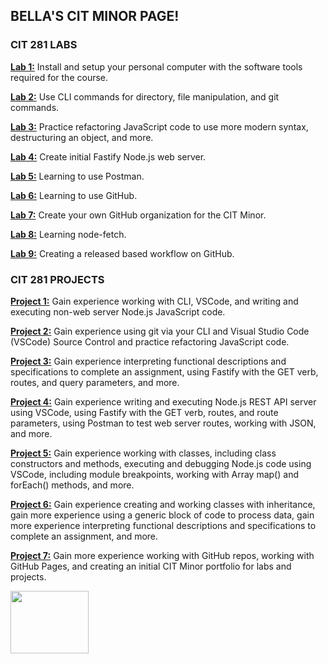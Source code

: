 ## BELLA'S CIT MINOR PAGE! 


### CIT 281 LABS

**[Lab 1:](https://isabellapilli.github.io/cit281-lab01/)**
Install and setup your personal computer with the software tools required for the course.

**[Lab 2:](https://isabellapilli.github.io/cit281-lab02/)**
Use CLI commands for directory, file manipulation, and git commands.


**[Lab 3:](https://isabellapilli.github.io/cit281-lab03/)**
Practice refactoring JavaScript code to use more modern syntax, destructuring an object, and more.

**[Lab 4:](https://isabellapilli.github.io/cit281-lab04/)**
Create initial Fastify Node.js web server.

**[Lab 5:](https://isabellapilli.github.io/cit281-lab05/)**
Learning to use Postman.

**[Lab 6:](https://isabellapilli.github.io/cit281-lab06/)**
Learning to use GitHub.

**[Lab 7:](https://isabellapilli.github.io/cit281-lab07/)**
Create your own GitHub organization for the CIT Minor.

**[Lab 8:](https://isabellapilli.github.io/cit281-lab08/)**
Learning node-fetch. 

**[Lab 9:](https://isabellapilli.github.io/cit281-lab09/)**
Creating a released based workflow on GitHub.


### CIT 281 PROJECTS

**[Project 1:](https://isabellapilli.github.io/cit281-p01/)**
Gain experience working with CLI, VSCode, and writing and executing non-web server Node.js JavaScript code.

**[Project 2:](https://isabellapilli.github.io/cit281-p02/)**
Gain experience using git via your CLI and Visual Studio Code (VSCode) Source Control and practice refactoring JavaScript code.

**[Project 3:](https://isabellapilli.github.io/cit281-p03/)**
Gain experience interpreting functional descriptions and specifications to complete an assignment, using Fastify with the GET verb, routes, and query parameters, and more.

**[Project 4:](https://isabellapilli.github.io/cit281-p04/)**
Gain experience writing and executing Node.js REST API server using VSCode, using Fastify with the GET verb, routes, and route parameters, using Postman to test web server routes, working with JSON, and more.

**[Project 5:](https://isabellapilli.github.io/cit281-p05/)**
Gain experience working with classes, including class constructors and methods, executing and debugging Node.js code using VSCode, including module breakpoints, working with Array map() and forEach() methods, and more.

**[Project 6:](https://isabellapilli.github.io/cit281-p06/)**
Gain experience creating and working classes with inheritance, gain more experience using a generic block of code to process data, gain more experience interpreting functional descriptions and specifications to complete an assignment, and more.

**[Project 7:](https://isabellapilli.github.io/cit281-p07/)**
Gain more experience working with GitHub repos, working with GitHub Pages, and creating an initial CIT Minor portfolio for labs and projects.

<img src="https://clipart.world/wp-content/uploads/2021/04/Old-Computer-clipart-transparent.png" width="125" height="100">
